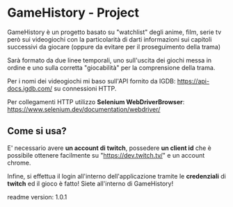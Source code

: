 # GameHistory - Project

GameHistory è un progetto basato su "watchlist" degli anime, film, serie tv però sui videogiochi con la particolarità di darti informazioni sui capitoli successivi da giocare (oppure da evitare per il proseguimento della trama)

Sarà formato da due linee temporali, uno sull'uscita dei giochi messa in ordine e uno sulla corretta "giocabilità" per la comprensione della trama.

Per i nomi dei videogiochi mi baso sull'API fornito da IGDB: https://api-docs.igdb.com/ su connessioni HTTP.

Per collegamenti HTTP utilizzo **Selenium WebDriverBrowser**: https://www.selenium.dev/documentation/webdriver/

## Come si usa?

E' necessario avere **un account di twitch**, possedere **un client id** che è possibile ottenere facilmente su "https://dev.twitch.tv/" e un account chrome.

Infine, si effettua il login all'interno dell'applicazione tramite le **credenziali** di **twitch** ed il gioco è fatto! Siete all'interno di GameHistory!

readme version: 1.0.1
